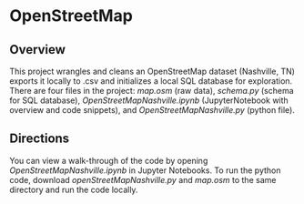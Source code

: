 # OpenStreetMap
## Overview
This project wrangles and cleans an OpenStreetMap dataset (Nashville, TN) exports it locally to .csv and initializes a local SQL database for exploration. There are four files in the project: *map.osm* (raw data), *schema.py* (schema for SQL database), *OpenStreetMapNashville.ipynb* (JupyterNotebook with overview and code snippets), and *OpenStreetMapNashville.py* (python file).

## Directions
You can view a walk-through of the code by opening *OpenStreetMapNashville.ipynb* in Jupyter Notebooks. To run the python code, download *openStreetMapNashville.py* and *map.osm* to the same directory and run the code locally.

